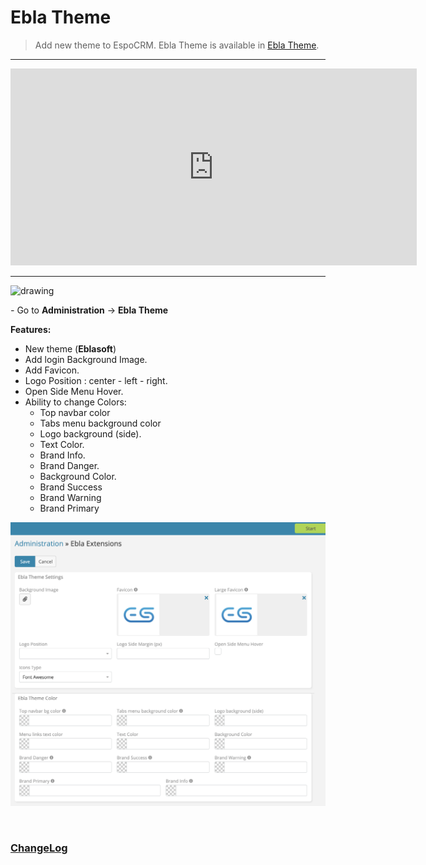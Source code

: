# Ebla Theme <a href="https://www.eblasoft.com.tr/espocrm-extension-page/espocrm-ebla-theme" target="_blank" id="ext-version" data-id="63903277397107cc5"></a>

> Add new theme to EspoCRM.
> Ebla Theme is available in [Ebla Theme](https://www.eblasoft.com.tr/espocrm-extension-page/espocrm-ebla-theme).

---

<iframe width="650" height="315" src="https://www.youtube.com/embed/UJX262flBZw" frameborder="0" allow="accelerometer; autoplay; clipboard-write; encrypted-media; gyroscope; picture-in-picture" allowfullscreen></iframe>

---

<img src="https://eblasoft.github.io/documentation/_static/images/extensions/theme/theme.png" alt="drawing" style="width:200px;"/>

<br>

*-* Go to **Administration** -> **Ebla Theme**

**Features:**

* New theme (**Eblasoft**)
* Add login Background Image.
* Add Favicon.
* Logo Position : center - left - right.
* Open Side Menu Hover.
* Ability to change Colors:
    - Top navbar color
    - Tabs menu background color
    - Logo background (side).
    - Text Color.
    - Brand Info.
    - Brand Danger.
    - Background Color.
    - Brand Success
    - Brand Warning
    - Brand Primary


![Ebla Theme](../../_static/images/extensions/theme/theme-set.png)


<br>

### <font color=gray> [ChangeLog](changelog.md) </font>
